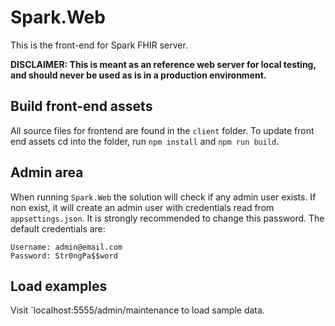 # Spark.Web

This is the front-end for Spark FHIR server.

**DISCLAIMER: This is meant as an reference web server for local testing, and should never be used as is in a production environment.**

## Build front-end assets

All source files for frontend are found in the `client` folder. To update front end assets cd into the folder, run `npm install` and `npm run build`. 


## Admin area

When running `Spark.Web` the solution will check if any admin user exists. If non exist, it will create an admin user with credentials read from `appsettings.json`. It is strongly recommended to change this password. The default credentials are: 

```
Username: admin@email.com
Password: Str0ngPa$$word
```


## Load examples

Visit `localhost:5555/admin/maintenance to load sample data.
